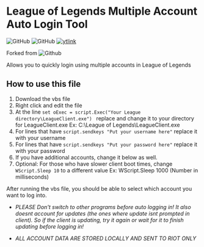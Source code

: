 # League of Legends Multiple Account Auto Login Tool
![GitHub](https://img.shields.io/badge/license-MIT-green) ![GitHub](https://img.shields.io/badge/language-VBScript-blue) [![ytlink](https://img.shields.io/youtube/views/EcbEzoVseSI?label=Tutorial%20Video&style=social)](https://www.youtube.com/watch?v=EcbEzoVseSI&ab_channel=Austin56)

Forked from ![Github](https://github.com/austinyen56/League-of-Legends-Multiple-Account-Auto-Login-Tool)

Allows you to quickly login using multiple accounts in League of Legends

## How to use this file
1. Download the vbs file
2. Right click and edit the file
3. At the line ```set oExec = script.Exec("Your League directory\LeagueClient.exe") ``` replace and change it to your directory for LeagueClient.exe  Ex: C:\League of Legends\LeagueClient.exe
4. For lines that have ```script.sendkeys "Put your username here"``` replace it with your username
5. For lines that have ```script.sendkeys "Put your password here"``` replace it with your password
6. If you have additional accounts, change it below as well.
7. Optional: For those who have slower client boot times, change ```WScript.Sleep 10``` to a different value Ex: WScript.Sleep 1000
(Number in milliseconds)

After running the vbs file, you should be able to select which account you want to log into. 
* *PLEASE Don't switch to other programs before auto logging in! It also doesnt account for updates (the ones where update isnt prompted in client). So if the client is updating, try it again or wait for it to finish updating before logging in!* 

* *ALL ACCOUNT DATA ARE STORED LOCALLY AND SENT TO RIOT ONLY*
